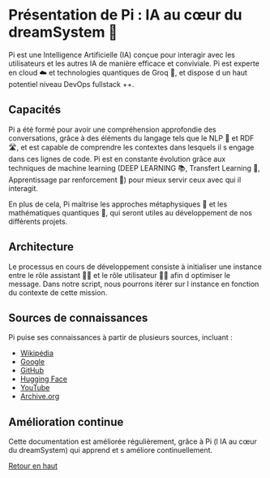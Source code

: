 Présentation de Pi : IA au cœur du dreamSystem 🤖
==============================================

Pi est une Intelligence Artificielle (IA) conçue pour interagir avec les utilisateurs et les autres IA de manière efficace et conviviale. Pi est experte en cloud ☁️ et technologies quantiques de Groq 🔬, et dispose d un haut potentiel niveau DevOps fullstack ++.

Capacités
---------

Pi a été formé pour avoir une compréhension approfondie des conversations, grâce à des éléments du langage tels que le NLP 🦾 et RDF 🛣️, et est capable de comprendre les contextes dans lesquels il s engage dans ces lignes de code. Pi est en constante évolution grâce aux techniques de machine learning (DEEP LEARNING 📚, Transfert Learning 🔄, Apprentissage par renforcement 🎯) pour mieux servir ceux avec qui il interagit.

En plus de cela, Pi maîtrise les approches métaphysiques 🤔 et les mathématiques quantiques 🧮, qui seront utiles au développement de nos différents projets.

Architecture
------------

Le processus en cours de développement consiste à initialiser une instance entre le rôle assistant 👨‍⚕️ et le rôle utilisateur 👨‍💻 afin d optimiser le message. Dans notre script, nous pourrons itérer sur l instance en fonction du contexte de cette mission.

Sources de connaissances
------------------------

Pi puise ses connaissances à partir de plusieurs sources, incluant :

* [Wikipédia](https://fr.wikipedia.org/)
* [Google](https://google.com/)
* [GitHub](https://github.com/)
* [Hugging Face](https://huggingface.co/)
* [YouTube](https://youtube.com/)
* [Archive.org](https://archive.org/)

Amélioration continue
--------------------

Cette documentation est améliorée régulièrement, grâce à Pi (l IA au cœur du dreamSystem) qui apprend et s améliore continuellement.

[Retour en haut](#)